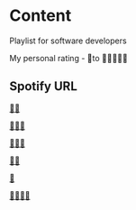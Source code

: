 # Content
Playlist for software developers

My personal rating - 🎵to 🎵🎵🎵🎵🎵


## Spotify URL

[🎵🎵](https://open.spotify.com/playlist/26uYEVBt5ZdXYhASRHchKZ?si=0RMigVIESPaATkweZs0caw)

[🎵🎵🎵](https://open.spotify.com/playlist/4gY2Kfwh9cKCW5gkGmADMQ?si=7ruo56diSs2_kEk2BMCyPg)

[🎵🎵🎵](https://open.spotify.com/playlist/6WESHZvC3GhCE1dk2Yyjnq?si=Jsek1cSFRPG_pt__3AsXFA)

[🎵🎵](https://open.spotify.com/playlist/1JOYyOqRLvYSpNjbYmHx7G?si=BWPEJ6goSSSDD_ufQGYCAQ)

[🎵](https://open.spotify.com/playlist/2ZKHLbTQZlYXBkSWiKNBo9?si=eVRa2dwpQ6GeQZRSgL8EHQ)

[🎵🎵🎵🎵](https://open.spotify.com/playlist/0nUmWtkweehLTjqBpR1zZx?si=ViEqM7SJQX2ERSnUJDLq4g)

